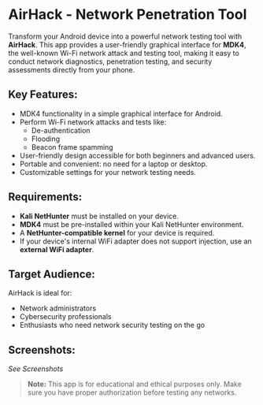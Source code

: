 # AirHack - Network Penetration Tool

Transform your Android device into a powerful network testing tool with **AirHack**. This app provides a user-friendly graphical interface for **MDK4**, the well-known Wi-Fi network attack and testing tool, making it easy to conduct network diagnostics, penetration testing, and security assessments directly from your phone.

## Key Features:
- MDK4 functionality in a simple graphical interface for Android.
- Perform Wi-Fi network attacks and tests like:
  - De-authentication
  - Flooding
  - Beacon frame spamming
- User-friendly design accessible for both beginners and advanced users.
- Portable and convenient: no need for a laptop or desktop.
- Customizable settings for your network testing needs.

## Requirements:
- **Kali NetHunter** must be installed on your device.
- **MDK4** must be pre-installed within your Kali NetHunter environment.
- A **NetHunter-compatible kernel** for your device is required.
- If your device's internal WiFi adapter does not support injection, use an **external WiFi adapter**.

## Target Audience:
AirHack is ideal for:
- Network administrators
- Cybersecurity professionals
- Enthusiasts who need network security testing on the go

## Screenshots:
_See Screenshots_

> **Note:** This app is for educational and ethical purposes only. Make sure you have proper authorization before testing any networks.

